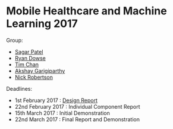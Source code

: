 # Mobile Healthcare and Machine Learning 2017

Group:
* [Sagar Patel](https://github.com/sagarpatel9410)
* [Ryan Dowse](https://github.com/RDowse)
* [Tim Chan](https://github.com/timkchan)
* [Akshay Garigiparthy](https://github.com/Gar1G)
* [Nick Robertson](https://github.com/nar213/)

Deadlines:
* 1st February 2017 : [Design Report](https://www.overleaf.com/7902287dyqfnzzbmsrc)
* 22nd February 2017 : Individual Component Report
* 15th March 2017 : Initial Demonstration
* 22nd March 2017 : Final Report and Demonstration
